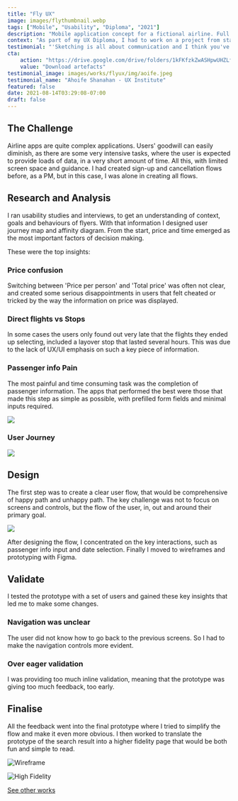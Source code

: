 ```yaml
---
title: "Fly UX"
image: images/flythumbnail.webp
tags: ["Mobile", "Usability", "Diploma", "2021"]
description: "Mobile application concept for a fictional airline. Full case study in the research, process and output of this diploma project."
context: "As part of my UX Diploma, I had to work on a project from start to finish, to create a Mobile App for a fictional Airline called Fly UX. "
testimonial: "'Sketching is all about communication and I think you've done that really well. Really nice and clear. Your field labels are good and flow feels logical. I think this is a great foundation to your prototype.'"
cta:
    action: "https://drive.google.com/drive/folders/1kFKfzkZwASHpwUHZLfNDmEM2CgD90fC"
    value: "Download artefacts"
testimonial_image: images/works/flyux/img/aoife.jpeg
testimonial_name: "Ahoife Shanahan - UX Institute"
featured: false
date: 2021-08-14T03:29:08-07:00
draft: false
---
```


## The Challenge


Airline apps are quite complex applications. Users' goodwill can easily diminish, as there are some very intensive tasks, where the user is expected to provide loads of data, in a very short amount of time. All this, with limited screen space and guidance. I had created sign-up and cancellation flows before, as a PM, but in this case, I was alone in creating all flows.

## Research and Analysis

I ran usability studies and interviews, to get an understanding of context, goals and behaviours of flyers. With that information I designed user journey map and affinity diagram. From the start, price and time emerged as the most important factors of decision making. 

These were the top insights:

### Price confusion
Switching between 'Price per person' and 'Total price' was often not clear, and created some serious disappointments in users that felt cheated or tricked by the way the information on price was displayed.

### Direct flights vs Stops
In some cases the users only found out very late that the flights they ended up selecting, included a layover stop that lasted several hours. This was due to the lack of UX/UI emphasis on such a key piece of information.

### Passenger info Pain
The most painful and time consuming task was the completion of passenger information. The apps that performed the best were those that made this step as simple as possible, with prefilled form fields and minimal inputs required.

![](/images/works/flyux/img/research.jpg)

### User Journey
![](/images/works/flyux/img/journey.png)

            
## Design

The first step was to create a clear user flow, that would be comprehensive of happy path and unhappy path. The key challenge was not to focus on screens and controls, but the flow of the user, in, out and around their primary goal. 

![](/images/works/flyux/img/flyuxflow.png)

After designing the flow, I concentrated on the key interactions, such as passenger info input and date selection. Finally I moved to wireframes and prototyping with Figma. 

## Validate

I tested the prototype with a set of users and gained these key insights that led me to make some changes.

### Navigation was unclear
The user did not know how to go back to the previous screens. So I had to make the navigation controls more evident.

### Over eager validation
I was providing too much inline validation, meaning that the prototype was giving too much feedback, too early.

## Finalise

All the feedback went into the final prototype where I tried to simplify the flow and make it even more obvious. I then worked to translate the prototype of the search result into a higher fidelity page that would be both fun and simple to read. 


![Wireframe](/images/works/flyux/img/2.png)

![High Fidelity](/images/works/flyux/img/search.png)

[See other works](/posts)
